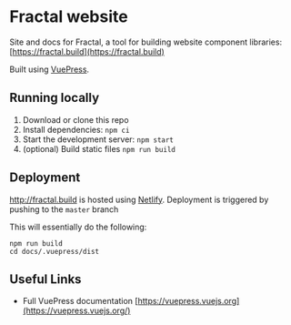 # Fractal website

Site and docs for Fractal, a tool for building website component libraries: [https://fractal.build](https://fractal.build)

Built using [VuePress](https://vuepress.vuejs.org/).

## Running locally

1. Download or clone this repo
2. Install dependencies: `npm ci`
3. Start the development server: `npm start`
4. (optional) Build static files `npm run build`

## Deployment
http://fractal.build is hosted using [Netlify](https://www.netlify.com/). Deployment is triggered by pushing to the `master` branch

This will essentially do the following:

```
npm run build
cd docs/.vuepress/dist
```

## Useful Links
* Full VuePress documentation [https://vuepress.vuejs.org](https://vuepress.vuejs.org/)
